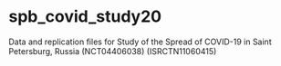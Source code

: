 # spb_covid_study20
Data and replication files for Study of the Spread of COVID-19 in Saint Petersburg, Russia (NCT04406038) (ISRCTN11060415)
